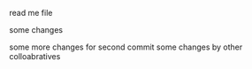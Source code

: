 read me file

some changes

some more changes for second commit
   some changes by other colloabratives
   

